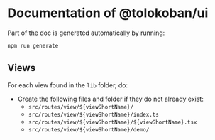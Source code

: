 # Documentation of @tolokoban/ui

Part of the doc is generated automatically by running:

```bash
npm run generate
```

## Views

For each view found in the `lib` folder, do:

* Create the following files and folder if they do not already exist:
  * `src/routes/view/${viewShortName}/`
  * `src/routes/view/${viewShortName}/index.ts`
  * `src/routes/view/${viewShortName}/${viewShortName}.tsx`
  * `src/routes/view/${viewShortName}/demo/`
